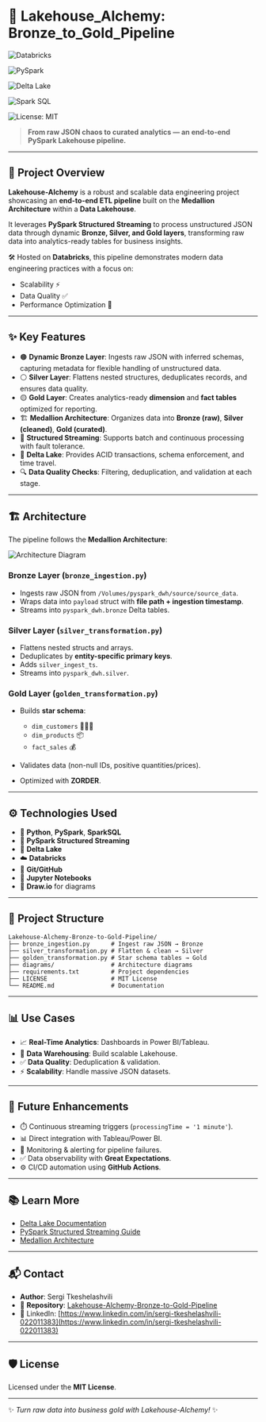# 🌌 Lakehouse_Alchemy: Bronze_to_Gold_Pipeline

![Databricks](https://img.shields.io/badge/Platform-Databricks-orange?logo=databricks)

![PySpark](https://img.shields.io/badge/PySpark-ETL-blue?logo=apachespark)

![Delta Lake](https://img.shields.io/badge/Delta%20Lake-Storage-brightgreen)

![Spark SQL](https://img.shields.io/badge/Spark%20SQL-Analytics-purple?logo=apachespark)

![License: MIT](https://img.shields.io/badge/License-MIT-yellow.svg)

> **From raw JSON chaos to curated analytics — an end-to-end PySpark Lakehouse pipeline.**

---

## 🚀 Project Overview

**Lakehouse-Alchemy** is a robust and scalable data engineering project showcasing an **end-to-end ETL pipeline** built on the **Medallion Architecture** within a **Data Lakehouse**.

It leverages **PySpark Structured Streaming** to process unstructured JSON data through dynamic **Bronze, Silver, and Gold layers**, transforming raw data into analytics-ready tables for business insights.

🛠 Hosted on **Databricks**, this pipeline demonstrates modern data engineering practices with a focus on:

* Scalability ⚡
* Data Quality ✅
* Performance Optimization 🚀

---

## ✨ Key Features

* 🟤 **Dynamic Bronze Layer**: Ingests raw JSON with inferred schemas, capturing metadata for flexible handling of unstructured data.
* ⚪ **Silver Layer**: Flattens nested structures, deduplicates records, and ensures data quality.
* 🟡 **Gold Layer**: Creates analytics-ready **dimension** and **fact tables** optimized for reporting.
* 🏗️ **Medallion Architecture**: Organizes data into **Bronze (raw)**, **Silver (cleaned)**, **Gold (curated)**.
* 🔄 **Structured Streaming**: Supports batch and continuous processing with fault tolerance.
* 💾 **Delta Lake**: Provides ACID transactions, schema enforcement, and time travel.
* 🔍 **Data Quality Checks**: Filtering, deduplication, and validation at each stage.

---

## 🏗️ Architecture

The pipeline follows the **Medallion Architecture**:

![Architecture Diagram](diagrams/medallion_architecture.png)

### Bronze Layer (`bronze_ingestion.py`)

* Ingests raw JSON from `/Volumes/pyspark_dwh/source/source_data`.
* Wraps data into `payload` struct with **file path + ingestion timestamp**.
* Streams into `pyspark_dwh.bronze` Delta tables.

### Silver Layer (`silver_transformation.py`)

* Flattens nested structs and arrays.
* Deduplicates by **entity-specific primary keys**.
* Adds `silver_ingest_ts`.
* Streams into `pyspark_dwh.silver`.

### Gold Layer (`golden_transformation.py`)

* Builds **star schema**:

  * `dim_customers` 🧑‍🤝‍🧑
  * `dim_products` 📦
  * `fact_sales` 💰
* Validates data (non-null IDs, positive quantities/prices).
* Optimized with **ZORDER**.

---

## ⚙️ Technologies Used

* 🐍 **Python**, **PySpark**, **SparkSQL**
* 🔄 **PySpark Structured Streaming**
* 💾 **Delta Lake**
* ☁️ **Databricks**
* 📂 **Git/GitHub**
* 📝 **Jupyter Notebooks**
* 🎨 **Draw\.io** for diagrams

---

## 📂 Project Structure

```
Lakehouse-Alchemy-Bronze-to-Gold-Pipeline/
├── bronze_ingestion.py      # Ingest raw JSON → Bronze
├── silver_transformation.py # Flatten & clean → Silver
├── golden_transformation.py # Star schema tables → Gold
├── diagrams/                # Architecture diagrams
├── requirements.txt         # Project dependencies
├── LICENSE                  # MIT License
└── README.md                # Documentation
```

---

## 📊 Use Cases

* 📈 **Real-Time Analytics**: Dashboards in Power BI/Tableau.
* 🏢 **Data Warehousing**: Build scalable Lakehouse.
* ✅ **Data Quality**: Deduplication & validation.
* ⚡ **Scalability**: Handle massive JSON datasets.

---

## 🎯 Future Enhancements

* ⏱️ Continuous streaming triggers (`processingTime = '1 minute'`).
* 📊 Direct integration with Tableau/Power BI.
* 🔔 Monitoring & alerting for pipeline failures.
* ✅ Data observability with **Great Expectations**.
* ⚙️ CI/CD automation using **GitHub Actions**.

---

## 📚 Learn More

* [Delta Lake Documentation](https://docs.delta.io)
* [PySpark Structured Streaming Guide](https://spark.apache.org/docs/latest/structured-streaming-programming-guide.html)
* [Medallion Architecture](https://www.databricks.com/glossary/medallion-architecture)

---

## 📬 Contact

* **Author**: Sergi Tkeshelashvili
* 📂 **Repository**: [Lakehouse-Alchemy-Bronze-to-Gold-Pipeline](https://github.com/sergitkeshelashvili/Lakehouse-Alchemy-Bronze-to-Gold-Pipeline)
* 💼 LinkedIn: [https://www.linkedin.com/in/sergi-tkeshelashvili-022011383](https://www.linkedin.com/in/sergi-tkeshelashvili-022011383)

---

## 🛡️ License  

Licensed under the **MIT License**.  

---

✨ *Turn raw data into business gold with Lakehouse-Alchemy!* ✨

